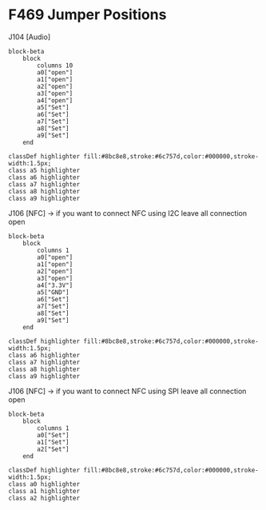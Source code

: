 # F469 Jumper Positions

J104 [Audio]
```mermaid
block-beta
    block
        columns 10
        a0["open"]
        a1["open"]
        a2["open"]
        a3["open"]
        a4["open"]
        a5["Set"]
        a6["Set"]
        a7["Set"]
        a8["Set"]
        a9["Set"]
    end

classDef highlighter fill:#8bc8e8,stroke:#6c757d,color:#000000,stroke-width:1.5px;
class a5 highlighter
class a6 highlighter
class a7 highlighter
class a8 highlighter
class a9 highlighter
```

J106 [NFC] -> if you want to connect NFC using I2C leave all connection open
```mermaid
block-beta
    block
        columns 1
        a0["open"]
        a1["open"]
        a2["open"]
        a3["open"]
        a4["3.3V"]
        a5["GND"]
        a6["Set"]
        a7["Set"]
        a8["Set"]
        a9["Set"]
    end

classDef highlighter fill:#8bc8e8,stroke:#6c757d,color:#000000,stroke-width:1.5px;
class a6 highlighter
class a7 highlighter
class a8 highlighter
class a9 highlighter
```

J106 [NFC] -> if you want to connect NFC using SPI leave all connection open
```mermaid
block-beta
    block
        columns 1
        a0["Set"]
        a1["Set"]
        a2["Set"]
    end

classDef highlighter fill:#8bc8e8,stroke:#6c757d,color:#000000,stroke-width:1.5px;
class a0 highlighter
class a1 highlighter
class a2 highlighter
```